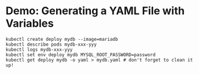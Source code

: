 # Demo: Generating a YAML File with Variables
```
kubectl create deploy mydb --image=mariadb
kubectl describe pods mydb-xxx-yyy
kubectl logs mydb-xxx-yyy
kubectl set env deploy mydb MYSQL_ROOT_PASSWORD=password
kubectl get deploy mydb -o yaml > mydb.yaml # don't forget to clean it up!
```
